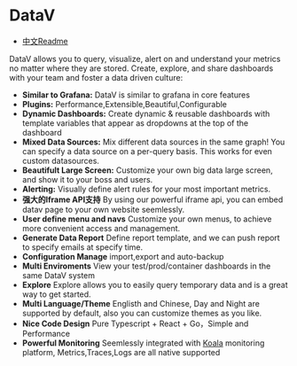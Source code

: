 # DataV

- [中文Readme](./README_CN.md)

DataV allows you to query, visualize, alert on and understand your metrics no matter where they are stored. Create, explore, and share dashboards with your team and foster a data driven culture:

- **Similar to Grafana:** DataV is similar to grafana in core features
- **Plugins:** Performance,Extensible,Beautiful,Configurable
- **Dynamic Dashboards:** Create dynamic & reusable dashboards with template variables that appear as dropdowns at the top of the dashboard
- **Mixed Data Sources:** Mix different data sources in the same graph! You can specify a data source on a per-query basis. This works for even custom datasources.
- **Beautifult Large Screen:** Customize your own big data large screen, and show it to your boss and users.
- **Alerting:** Visually define alert rules for your most important metrics.
- **强大的Iframe API支持**  By using our powerful iframe api, you can embed datav page to your own website seemlessly.
- **User define menu and navs** Customize your own menus, to achieve more convenient access and management.
- **Generate Data Report** Define report template, and we can push report to specify emails at specify time.
- **Configuration Manage** import,export and auto-backup
- **Multi Enviroments** View your test/prod/container dashboards in the same DataV system
- **Explore** Explore allows you to easily query temporary data and is a great way to get started.
- **Multi Language/Theme** Englisth and Chinese, Day and Night are supported by default, also you can customize themes as you like.
- **Nice Code Design** Pure Typescript + React + Go，Simple and Performance
- **Powerful Monitoring** Seemlessly integrated with [Koala](https://github.com/apm-ai/koala) monitoring platform, Metrics,Traces,Logs are all native supported 